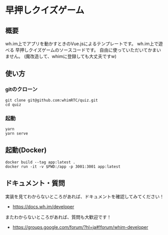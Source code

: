 # 早押しクイズゲーム

## 概要
wh.im上でアプリを動かすときのVue.jsによるテンプレートです。
wh.im上で遊べる 早押しクイズゲームのソースコードです。
自由に使っていただいてかまいません。
(魔改造して、whimに登録しても大丈夫ですw)

## 使い方

### gitのクローン
``` 
git clone git@github.com:whimRTC/quiz.git
cd quiz
```

### 起動
``` 
yarn
yarn serve
``` 

## 起動(Docker)
```
docker build --tag app:latest . 
docker run -it -v $PWD:/app -p 3001:3001 app:latest
```

## ドキュメント・質問
実装を見てわからないところがあれば、ドキュメントを確認してみてください！
- https://docs.wh.im/developer

またわからないところがあれば、質問も大歓迎です！
- https://groups.google.com/forum/?hl=ja#!forum/whim-developer
